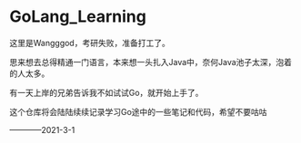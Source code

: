 # GoLang_Learning

这里是Wangggod，考研失败，准备打工了。

思来想去总得精通一门语言，本来想一头扎入Java中，奈何Java池子太深，泡着的人太多。

有一天上岸的兄弟告诉我不如试试Go，就开始上手了。

这个仓库将会陆陆续续记录学习Go途中的一些笔记和代码，希望不要咕咕

————2021-3-1